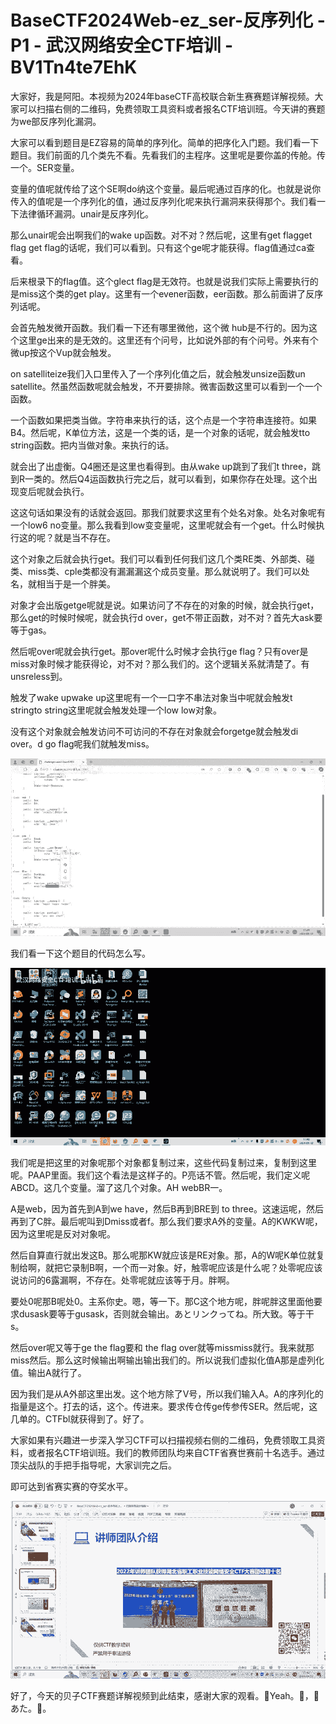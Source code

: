 # BaseCTF2024Web-ez_ser-反序列化 - P1 - 武汉网络安全CTF培训 - BV1Tn4te7EhK

大家好，我是阿阳。本视频为2024年baseCTF高校联合新生赛赛题详解视频。大家可以扫描右侧的二维码，免费领取工具资料或者报名CTF培训班。今天讲的赛题为we部反序列化漏洞。

大家可以看到题目是EZ容易的简单的序列化。简单的把序化入门题。我们看一下题目。我们前面的几个类先不看。先看我们的主程序。这里呢是要你盖的传舱。传一个。SER变量。

变量的值呢就传给了这个SE啊do纳这个变量。最后呢通过百序的化。也就是说你传入的值呢是一个序列化的值，通过反序列化呢来执行漏洞来获得那个。我们看一下法律循环漏洞。unair是反序列化。

那么unair呢会出啊我们的wake up函数。对不对？然后呢，这里有get flagget flag get flag的话呢，我们可以看到。只有这个ge呢才能获得。flag值通过ca查看。

后来根录下的flag值。这个glect flag是无效符。也就是说我们实际上需要执行的是miss这个类的get play。这里有一个evener函数，eer函数。那么前面讲了反序列话呢。

会首先触发微开函数。我们看一下还有哪里微他，这个微 hub是不行的。因为这个这里ge出来的是无效的。这里还有个问号，比如说外部的有个问号。外来有个微up按这个Vup就会触发。

on satelliteize我们入口里传入了一个序列化值之后，就会触发unsize函数un satellite。然虽然函数呢就会触发，不开要排除。微害函数这里可以看到一个一个函数。

一个函数如果把类当做。字符串来执行的话，这个点是一个字符串连接符。如果B4。然后呢，K单位方法，这是一个类的话，是一个对象的话呢，就会触发tto string函数。把内当做对象。来执行的话。

就会出了出虚衡。Q4圈还是这里也看得到。由从wake up跳到了我们t three，跳到R一类的。然后Q4运函数执行完之后，就可以看到，如果你存在处理。这个出现变后呢就会执行。

这这句话如果没有的话就会返回。那我们就要求这里有个处名对象。处名对象呢有一个low6 no变量。那么我看到low变变量呢，这里呢就会有一个get。什么时候执行这的呢？就是当不存在。

这个对象之后就会执行get。我们可以看到任何我们这几个类RE类、外部类、碰类、miss类、cple类都没有漏漏漏这个成员变量。那么就说明了。我们可以处名，就相当于是一个胖美。

对象才会出版getge呢就是说。如果访问了不存在的对象的时候，就会执行get，那么get的时候时候呢，就会执行d over，get不带正函数，对不对？首先大ask要等于gas。

然后呢over呢就会执行get。那over呢什么时候才会执行ge flag？只有over是miss对象时候才能获得论，对不对？那么我们的。这个逻辑关系就清楚了。有unsreless到。

触发了wake upwake up这里呢有一个一口字不串法对象当中呢就会触发t stringto string这里呢就会触发处理一个low low对象。

没有这个对象就会触发访问不可访问的不存在对象就会forgetge就会触发di over。d go flag呢我们就触发miss。



![](img/46d0c4dbbd243389ef5071b4a69f7825_1.png)

我们看一下这个题目的代码怎么写。

![](img/46d0c4dbbd243389ef5071b4a69f7825_3.png)

我们呢是把这里的对象呢那个对象都复制过来，这些代码复制过来，复制到这里呢。PAAP里面。我们这个看法是这样子的。P亮话不管。然后呢，我们定义呢ABCD。这几个变量。溜了这几个对象。AH webBR一。

A是web，因为首先到A到we have，然后B再到BRE到 to three。这速运呢，然后再到了C胖。最后呢叫到Dmiss或者f。那么我们要求A外的变量。A的KWKW呢，因为这里呢是反对对象呢。

然后自算直行就出发这B。那么呢那KW就应该是RE对象。那，A的W呢K单位就复制给啊，就把它录制B啊，一个而一对象。好，触零呢应该是什么呢？处零呢应该说访问的6露漏啊，不存在。处零呢就应该等于月。胖啊。

要处0呢那B呢处0。主系你史。嗯，等一下。那C这个地方呢，胖呢胖这里面他要求dusask要等于gusask，否则就会输出。あとリンクってね。所大致。等于干s。

然后over呢又等于ge the flag要和 the flag over就等missmiss就行。我来就那miss然后。那么这时候输出啊输出输出我们的。所以说我们虚拟化值A那是虚列化值。输出A就行了。

因为我们是从A外部这里出发。这个地方除了V号，所以我们输入A。A的序列化的指量是这个。打去的话，这个。传进来。要求传仓传ge传参传SER。然后呢，这几单的。CTFbl就获得到了。好了。

大家如果有兴趣进一步深入学习CTF可以扫描视频右侧的二维码，免费领取工具资料，或者报名CTF培训班。我们的教师团队均来自CTF省赛世赛前十名选手。通过顶尖战队的手把手指导呢，大家训完之后。

即可达到省赛实赛的夺奖水平。

![](img/46d0c4dbbd243389ef5071b4a69f7825_5.png)

好了，今天的贝子CTF赛题详解视频到此结束，感谢大家的观看。🎼Yeah。🎼，🎼あた。🎼。